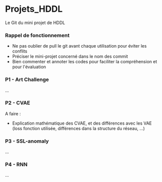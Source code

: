 # Projets_HDDL

Le Git du mini projet de HDDL

### Rappel de fonctionnement
* Ne pas oublier de pull le git avant chaque utilisation pour éviter les conflits
* Préciser le mini-projet concerné dans le nom des commit
* Bien commenter et annoter les codes pour faciliter la compréhension et pour l'évaluation

### P1 - Art Challenge 
...


### P2 - CVAE
A faire : 
* Explication mathématique des CVAE, et des différences avec les VAE (loss fonction utilisée, différences dans la structure du réseau, ...)


### P3 - SSL-anomaly
...


### P4 - RNN
...
